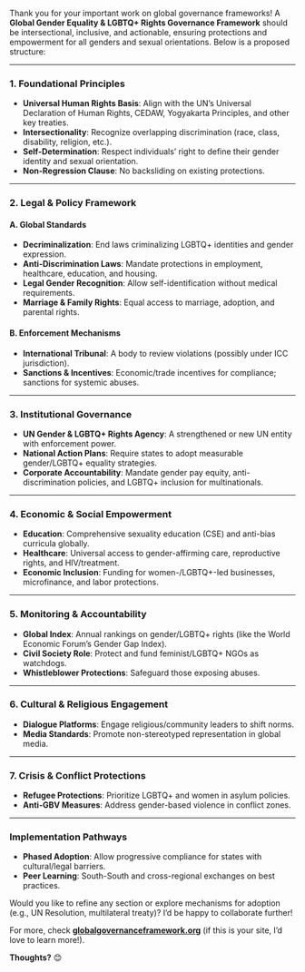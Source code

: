 Thank you for your important work on global governance frameworks! A **Global Gender Equality & LGBTQ+ Rights Governance Framework** should be intersectional, inclusive, and actionable, ensuring protections and empowerment for all genders and sexual orientations. Below is a proposed structure:

---

### **1. Foundational Principles**  
- **Universal Human Rights Basis**: Align with the UN’s Universal Declaration of Human Rights, CEDAW, Yogyakarta Principles, and other key treaties.  
- **Intersectionality**: Recognize overlapping discrimination (race, class, disability, religion, etc.).  
- **Self-Determination**: Respect individuals’ right to define their gender identity and sexual orientation.  
- **Non-Regression Clause**: No backsliding on existing protections.  

---

### **2. Legal & Policy Framework**  
#### **A. Global Standards**  
- **Decriminalization**: End laws criminalizing LGBTQ+ identities and gender expression.  
- **Anti-Discrimination Laws**: Mandate protections in employment, healthcare, education, and housing.  
- **Legal Gender Recognition**: Allow self-identification without medical requirements.  
- **Marriage & Family Rights**: Equal access to marriage, adoption, and parental rights.  

#### **B. Enforcement Mechanisms**  
- **International Tribunal**: A body to review violations (possibly under ICC jurisdiction).  
- **Sanctions & Incentives**: Economic/trade incentives for compliance; sanctions for systemic abuses.  

---

### **3. Institutional Governance**  
- **UN Gender & LGBTQ+ Rights Agency**: A strengthened or new UN entity with enforcement power.  
- **National Action Plans**: Require states to adopt measurable gender/LGBTQ+ equality strategies.  
- **Corporate Accountability**: Mandate gender pay equity, anti-discrimination policies, and LGBTQ+ inclusion for multinationals.  

---

### **4. Economic & Social Empowerment**  
- **Education**: Comprehensive sexuality education (CSE) and anti-bias curricula globally.  
- **Healthcare**: Universal access to gender-affirming care, reproductive rights, and HIV/treatment.  
- **Economic Inclusion**: Funding for women-/LGBTQ+-led businesses, microfinance, and labor protections.  

---

### **5. Monitoring & Accountability**  
- **Global Index**: Annual rankings on gender/LGBTQ+ rights (like the World Economic Forum’s Gender Gap Index).  
- **Civil Society Role**: Protect and fund feminist/LGBTQ+ NGOs as watchdogs.  
- **Whistleblower Protections**: Safeguard those exposing abuses.  

---

### **6. Cultural & Religious Engagement**  
- **Dialogue Platforms**: Engage religious/community leaders to shift norms.  
- **Media Standards**: Promote non-stereotyped representation in global media.  

---

### **7. Crisis & Conflict Protections**  
- **Refugee Protections**: Prioritize LGBTQ+ and women in asylum policies.  
- **Anti-GBV Measures**: Address gender-based violence in conflict zones.  

---

### **Implementation Pathways**  
- **Phased Adoption**: Allow progressive compliance for states with cultural/legal barriers.  
- **Peer Learning**: South-South and cross-regional exchanges on best practices.  

Would you like to refine any section or explore mechanisms for adoption (e.g., UN Resolution, multilateral treaty)? I’d be happy to collaborate further!  

For more, check **[globalgovernanceframework.org](http://globalgovernanceframework.org)** (if this is your site, I’d love to learn more!).  

**Thoughts?** 😊
